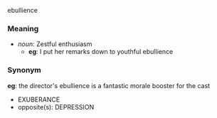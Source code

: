 ebullience
### Meaning
+ _noun_: Zestful enthusiasm
	+ __eg__: I put her remarks down to youthful ebullience

### Synonym

__eg__: the director's ebullience is a fantastic morale booster for the cast

+ EXUBERANCE
+ opposite(s): DEPRESSION



